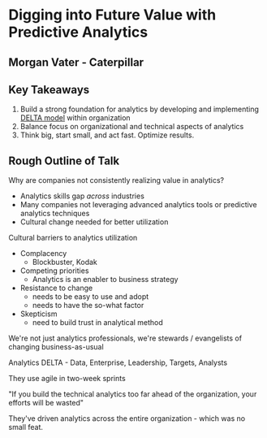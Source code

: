 # Digging into Future Value with Predictive Analytics

## Morgan Vater - Caterpillar

## Key Takeaways

 1. Build a strong foundation for analytics by developing and implementing [DELTA model](https://iianalytics.com/analytics-resources/delta-model-five-stages-of-analytics-maturity-a-primer) within organization
 2. Balance focus on organizational and technical aspects of analytics
 3. Think big, start small, and act fast. Optimize results.

## Rough Outline of Talk

Why are companies not consistently realizing value in analytics?

  - Analytics skills gap _across_ industries
  - Many companies not leveraging advanced analytics tools or predictive analytics techniques
  - Cultural change needed for better utilization

Cultural barriers to analytics utilization

  - Complacency
      + Blockbuster, Kodak
  - Competing priorities
      + Analytics is an enabler to business strategy
  - Resistance to change
      + needs to be easy to use and adopt
      + needs to have the so-what factor
  - Skepticism
      + need to build trust in analytical method

We're not just analytics professionals, we're stewards / evangelists of changing business-as-usual

Analytics DELTA - Data, Enterprise, Leadership, Targets, Analysts

They use agile in two-week sprints

"If you build the technical analytics too far ahead of the organization, your efforts will be wasted"

They've driven analytics across the entire organization - which was no small feat. 
